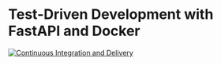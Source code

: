 # Test-Driven Development with FastAPI and Docker

[![Continuous Integration and Delivery](https://github.com/cauesmelo/fastapi-tdd-docker/actions/workflows/main.yml/badge.svg)](https://github.com/cauesmelo/fastapi-tdd-docker/actions/workflows/main.yml)